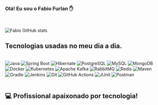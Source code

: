 ### Olá! Eu sou o Fabio Furlan ✋
<br/>

![Fabio GitHub stats](https://github-readme-stats.vercel.app/api?username=fabio-furlan&show_icons=true&theme=dark)

## Tecnologias usadas no meu dia a dia.

<div style="display: inline_block"><br/>
<img align="center" alt="Java" src="https://img.shields.io/badge/Java-ED8B00?style=for-the-badge&logo=java&logoColor=white"/>
<img align="center" alt="Spring Boot" src="https://img.shields.io/badge/Spring%20Boot-6DB33F?style=for-the-badge&logo=spring&logoColor=white"/>
<img align="center" alt="Hibernate" src="https://img.shields.io/badge/Hibernate-59666C?style=for-the-badge&logo=hibernate&logoColor=white"/>
<img align="center" alt="PostgreSQL" src="https://img.shields.io/badge/PostgreSQL-316192?style=for-the-badge&logo=postgresql&logoColor=white"/>
<img align="center" alt="MySQL" src="https://img.shields.io/badge/MySQL-4479A1?style=for-the-badge&logo=mysql&logoColor=white"/>
<img align="center" alt="MongoDB" src="https://img.shields.io/badge/MongoDB-47A248?style=for-the-badge&logo=mongodb&logoColor=white"/>
<img align="center" alt="Docker" src="https://img.shields.io/badge/Docker-2496ED?style=for-the-badge&logo=docker&logoColor=white"/>
<img align="center" alt="Kubernetes" src="https://img.shields.io/badge/Kubernetes-326CE5?style=for-the-badge&logo=kubernetes&logoColor=white"/>
<img align="center" alt="Apache Kafka" src="https://img.shields.io/badge/Apache%20Kafka-231F20?style=for-the-badge&logo=apachekafka&logoColor=white"/>
<img align="center" alt="RabbitMQ" src="https://img.shields.io/badge/RabbitMQ-FF6600?style=for-the-badge&logo=rabbitmq&logoColor=white"/>
<img align="center" alt="Redis" src="https://img.shields.io/badge/Redis-DC382D?style=for-the-badge&logo=redis&logoColor=white"/>
<img align="center" alt="Maven" src="https://img.shields.io/badge/Maven-C71A36?style=for-the-badge&logo=apachemaven&logoColor=white"/>
<img align="center" alt="Gradle" src="https://img.shields.io/badge/Gradle-02303A?style=for-the-badge&logo=gradle&logoColor=white"/>
<img align="center" alt="Jenkins" src="https://img.shields.io/badge/Jenkins-D24939?style=for-the-badge&logo=jenkins&logoColor=white"/>
<img align="center" alt="Git" src="https://img.shields.io/badge/Git-F05032?style=for-the-badge&logo=git&logoColor=white"/>
<img align="center" alt="GitHub Actions" src="https://img.shields.io/badge/GitHub%20Actions-2088FF?style=for-the-badge&logo=githubactions&logoColor=white"/>
<img align="center" alt="JUnit" src="https://img.shields.io/badge/JUnit-25A162?style=for-the-badge&logo=junit5&logoColor=white"/>
<img align="center" alt="Postman" src="https://img.shields.io/badge/Postman-FF6C37?style=for-the-badge&logo=postman&logoColor=white"/>


</div><br/>

## 💻 Profissional apaixonado por tecnologia!



